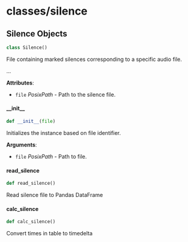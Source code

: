 <a id="classes/silence"></a>

# classes/silence

<a id="classes/silence.Silence"></a>

## Silence Objects

```python
class Silence()
```

File containing marked silences corresponding to a specific audio file.

...

**Attributes**:

- `file` _PosixPath_ - Path to the silence file.

<a id="classes/silence.Silence.__init__"></a>

#### \_\_init\_\_

```python
def __init__(file)
```

Initializes the instance based on file identifier.

**Arguments**:

- `file` _PosixPath_ - Path to file.

<a id="classes/silence.Silence.read_silence"></a>

#### read\_silence

```python
def read_silence()
```

Read silence file to Pandas DataFrame

<a id="classes/silence.Silence.calc_silence"></a>

#### calc\_silence

```python
def calc_silence()
```

Convert times in table to timedelta

